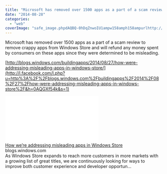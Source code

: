 ```yaml
---
title: "Microsoft has removed over 1500 apps as a part of a scam review to remove crappy..."
date: "2014-08-28"
categories: 
  - "web"
coverImage: "safe_image.phpdAQBQ-0hDqZnwoIU1ampw158amph158ampurlhttp://wordpress.com/i/blank1.jpg"
---
```


Microsoft has removed over 1500 apps as a part of a scam review to remove crappy apps from Windows Store and will refund any money spent by consumers on these apps since they were determined to be misleading.  
  
[http://blogs.windows.com/buildingapps/2014/08/27/how-were-addressing-misleading-apps-in-windows-store/](http://l.facebook.com/l.php?u=http%3A%2F%2Fblogs.windows.com%2Fbuildingapps%2F2014%2F08%2F27%2Fhow-were-addressing-misleading-apps-in-windows-store%2F&h=0AQGXf54k&s=1)  
  
  
  
[![](images/safe_image.php?d=AQBQ-0hDqZnwoIU1&w=158&h=158&url=http%3A%2F%2Fwordpress.com%2Fi%2Fblank.jpg)](http://l.facebook.com/l.php?u=http%3A%2F%2Fblogs.windows.com%2Fbuildingapps%2F2014%2F08%2F27%2Fhow-were-addressing-misleading-apps-in-windows-store%2F&h=wAQHOcVZI&s=1)  
[How we’re addressing misleading apps in Windows Store](http://l.facebook.com/l.php?u=http%3A%2F%2Fblogs.windows.com%2Fbuildingapps%2F2014%2F08%2F27%2Fhow-were-addressing-misleading-apps-in-windows-store%2F&h=mAQEmXet9&s=1)  
blogs.windows.com  
As Windows Store expands to reach more customers in more markets with a growing list of great titles, we are continuously looking for ways to improve both customer experience and developer opportun...
